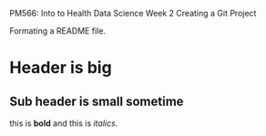 PM566: Into to Health Data Science
Week 2 Creating a Git Project

Formating a README file.

# Header is big

## Sub header is small sometime

this is **bold** and this is _italics_.
